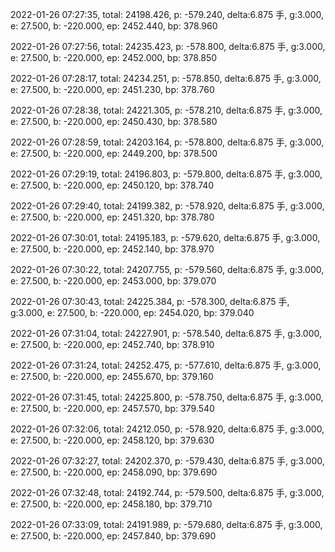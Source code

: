 2022-01-26 07:27:35, total: 24198.426, p: -579.240, delta:6.875 手, g:3.000, e: 27.500, b: -220.000, ep: 2452.440, bp: 378.960

2022-01-26 07:27:56, total: 24235.423, p: -578.800, delta:6.875 手, g:3.000, e: 27.500, b: -220.000, ep: 2452.000, bp: 378.850

2022-01-26 07:28:17, total: 24234.251, p: -578.850, delta:6.875 手, g:3.000, e: 27.500, b: -220.000, ep: 2451.230, bp: 378.760

2022-01-26 07:28:38, total: 24221.305, p: -578.210, delta:6.875 手, g:3.000, e: 27.500, b: -220.000, ep: 2450.430, bp: 378.580

2022-01-26 07:28:59, total: 24203.164, p: -578.800, delta:6.875 手, g:3.000, e: 27.500, b: -220.000, ep: 2449.200, bp: 378.500

2022-01-26 07:29:19, total: 24196.803, p: -579.800, delta:6.875 手, g:3.000, e: 27.500, b: -220.000, ep: 2450.120, bp: 378.740

2022-01-26 07:29:40, total: 24199.382, p: -578.920, delta:6.875 手, g:3.000, e: 27.500, b: -220.000, ep: 2451.320, bp: 378.780

2022-01-26 07:30:01, total: 24195.183, p: -579.620, delta:6.875 手, g:3.000, e: 27.500, b: -220.000, ep: 2452.140, bp: 378.970

2022-01-26 07:30:22, total: 24207.755, p: -579.560, delta:6.875 手, g:3.000, e: 27.500, b: -220.000, ep: 2453.000, bp: 379.070

2022-01-26 07:30:43, total: 24225.384, p: -578.300, delta:6.875 手, g:3.000, e: 27.500, b: -220.000, ep: 2454.020, bp: 379.040

2022-01-26 07:31:04, total: 24227.901, p: -578.540, delta:6.875 手, g:3.000, e: 27.500, b: -220.000, ep: 2452.740, bp: 378.910

2022-01-26 07:31:24, total: 24252.475, p: -577.610, delta:6.875 手, g:3.000, e: 27.500, b: -220.000, ep: 2455.670, bp: 379.160

2022-01-26 07:31:45, total: 24225.800, p: -578.750, delta:6.875 手, g:3.000, e: 27.500, b: -220.000, ep: 2457.570, bp: 379.540

2022-01-26 07:32:06, total: 24212.050, p: -578.920, delta:6.875 手, g:3.000, e: 27.500, b: -220.000, ep: 2458.120, bp: 379.630

2022-01-26 07:32:27, total: 24202.370, p: -579.430, delta:6.875 手, g:3.000, e: 27.500, b: -220.000, ep: 2458.090, bp: 379.690

2022-01-26 07:32:48, total: 24192.744, p: -579.500, delta:6.875 手, g:3.000, e: 27.500, b: -220.000, ep: 2458.180, bp: 379.710

2022-01-26 07:33:09, total: 24191.989, p: -579.680, delta:6.875 手, g:3.000, e: 27.500, b: -220.000, ep: 2457.840, bp: 379.690